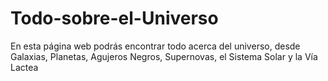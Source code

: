 # Todo-sobre-el-Universo
En esta página web podrás encontrar todo acerca del universo, desde Galaxias, Planetas, Agujeros Negros, Supernovas, el Sistema Solar y la Vía Lactea
